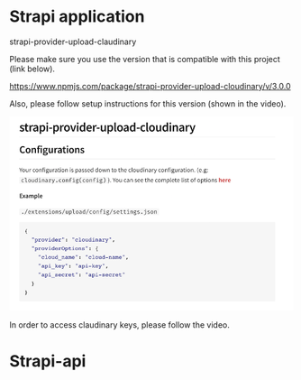 # Strapi application


strapi-provider-upload-claudinary

Please make sure you use the version that is compatible with this project (link below).

https://www.npmjs.com/package/strapi-provider-upload-cloudinary/v/3.0.0

Also, please follow setup instructions for this version (shown in the video).

![strapi claudinary setup](./claudinary.png)

In order to access claudinary keys, please follow the video.
# Strapi-api
